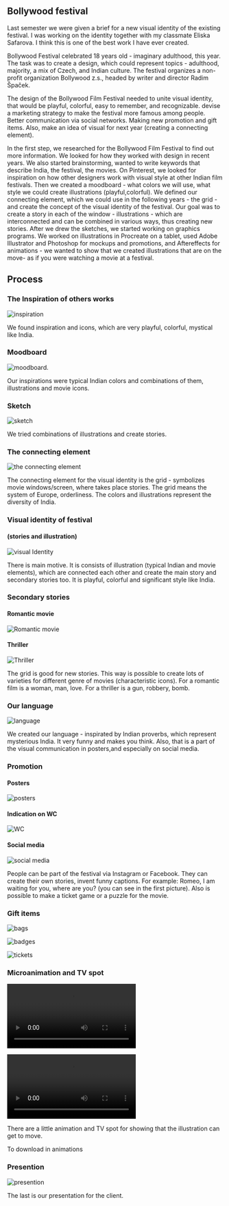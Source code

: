 
## Bollywood festival

Last semester we were given a brief for a new visual identity of the existing festival. I was working on the identity together with my classmate Eliska Safarova. I think this is one of the best work I have ever created.

Bollywood Festival celebrated 18 years old - imaginary adulthood, this year. The task was to create a design, which could represent topics - adulthood, majority, a mix of Czech, and Indian culture. The festival organizes a non-profit organization Bollywood z.s., headed by writer and director Radim Špaček.

The design of the Bollywood Film Festival needed to unite visual identity, that would be playful, colorful, easy to remember, and recognizable. devise a marketing strategy to make the festival more famous among people. Better communication via social networks. Making new promotion and gift items. Also, make an idea of visual for next year (creating a connecting element).

In the first step, we researched for the Bollywood Film Festival to find out more information. We looked for how they worked with design in recent years. We also started brainstorming, wanted to write keywords that describe India, the festival, the movies. On Pinterest, we looked for inspiration on how other designers work with visual style at other Indian film festivals. Then we created a moodboard - what colors we will use, what style we could create illustrations (playful,colorful). We defined our connecting element, which we could use in the following years - the grid - and create the concept of the visual identity of the festival. Our goal was to create a story in each of the window - illustrations - which are interconnected and can be combined in various ways, thus creating new stories. After we drew the sketches, we started working on graphics programs. We worked on illustrations in Procreate on a tablet, used Adobe Illustrator and Photoshop for mockups and promotions, and Aftereffects for animations - we wanted to show that we created illustrations that are on the move- as if you were watching a movie at a festival.

## Process

### The Inspiration of others works
![inspiration](images/inspiration-festival-works.jpg)

We found inspiration and icons, which are very playful, colorful, mystical like India. 

### Moodboard

![moodboard.](images/inspiration-festival-colors.jpg)

Our inspirations were typical Indian colors and combinations of them, illustrations and movie icons.

### Sketch

![sketch](images/sketch-festival.jpg)

We tried combinations of illustrations and create stories.

### The connecting element

![the connecting element](images/element-festival.jpg)

The connecting element for the visual identity is the grid - symbolizes movie windows/screen, where takes place stories.
The grid means the system of Europe, orderliness. The colors and illustrations represent the diversity of India.

### Visual identity of festival  
#### (stories and illustration)

![visual Identity](images/stories-illustrations-festival.jpg)

There is main motive. It is consists of illustration (typical Indian and movie elements), which are connected each other and create the main story and secondary stories too. It is playful, colorful and significant style like India.

### Secondary stories
#### Romantic movie

![Romantic movie](images/romantic-movie-festival.jpg)

#### Thriller

![Thriller](images/thriller-festival.jpg)

The grid is good for new stories. This way is possible to create lots of varieties for different genre of movies (characteristic icons). For a romantic film is a woman, man, love. For a thriller is a gun, robbery, bomb.

### Our language 

![language](images/language-festival.jpg)

We created our language - inspirated by Indian proverbs, which represent mysterious India. It very funny and makes you think. Also, that is a part of the visual communication in posters,and especially on social media. 

### Promotion

#### Posters

![posters](images/posters-festival.jpg)

#### Indication on WC

![WC](images/wc-festival.jpg)

#### Social media

![social media](images/social-media-festival.jpg)

People can be part of the festival via Instagram or Facebook. They can create their own stories, invent funny captions. 
For example: Romeo, I am waiting for you, where are you? (you can see in the first picture). Also is possible to make a ticket game or a puzzle for the movie. 

### Gift items

![bags](images/bag-festival.jpg)

![badges](images/badges-festival.jpg)

![tickets](images/tickets-festival.jpg)

### Microanimation and TV spot

![Microanimation](animations/microanimation.mp4)

![TV spot](animations/TV-spot.mp4)

There are a little animation and TV spot for showing that the illustration can get to move.

To download in animations

### Presention 

![presention](presentation.jpg)

The last is our presentation for the client.



